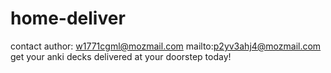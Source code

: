 # home-deliver
contact author: w1771cgml@mozmail.com
mailto:p2yv3ahj4@mozmail.com get your anki decks delivered at your doorstep today!
